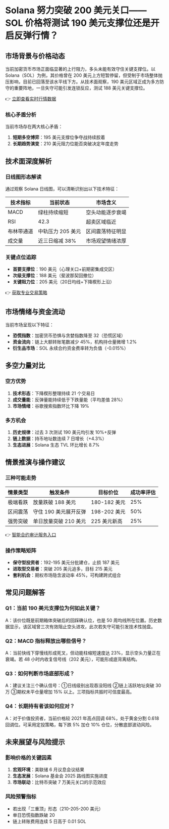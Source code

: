 # Solana 努力突破 200 美元关口——SOL 价格将测试 190 美元支撑位还是开启反弹行情？

## 市场背景与价格动态
当前加密货币市场正面临显著的上行阻力，多头未能有效守住关键支撑位。以 Solana（SOL）为例，其价格曾在 200 美元上方短暂停留，但受制于市场整体抛压影响，目前已回落至该水平线下方。从技术面观察，190 美元区域正成为多方防守的重要阵地，一旦失守可能引发连锁反应，测试 188 美元关键支撑位。

👉 [立即查看实时行情数据](https://bit.ly/okx_welcome)

### 核心矛盾分析
当前市场存在两大核心矛盾：
1. **短期多空博弈**：195 美元支撑位争夺战持续胶着
2. **长期趋势演变**：210 美元阻力位能否突破决定年度走势

## 技术面深度解析

### 日线图形态解读
通过观察 Solana 日线图，可以清晰识别出以下技术特征：

| 技术指标       | 当前状态       | 市场含义           |
|----------------|----------------|--------------------|
| MACD           | 绿柱持续缩短   | 空头动能逐步衰竭   |
| RSI            | 42.3           | 超卖区域临近       |
| 布林带通道     | 中轨压力 205 美元| 区间震荡特征明显   |
| 成交量         | 近三日缩减 38% | 市场观望情绪浓厚   |

### 关键点位追踪
- **首要支撑位**：190 美元（心理关口+前期密集成交区）
- **次级支撑位**：188 美元（斐波那契回撤位）
- **关键阻力位**：205 美元（20日均线+下降楔形上沿）

👉 [获取专业交易策略](https://bit.ly/okx_welcome)

## 市场情绪与资金流动
当前市场呈现以下特征：
- **恐慌指数**：加密货币恐惧与贪婪指数降至 32（恐慌区域）
- **资金流向**：链上大额转账笔数减少 45%，机构持仓量微增 1.2%
- **衍生品市场**：SOL 永续合约资金费率转为负值（-0.015%）

## 多空力量对比

### 空方优势
1. **技术形态**：下降楔形整理持续 21 个交易日
2. **成交量能**：反弹量能持续低于下跌量能（平均差值 28%）
3. **市场情绪**：谷歌搜索指数环比下降 19%

### 多方机会
1. **历史规律**：过去 3 次测试 190 美元均引发 10%+反弹
2. **链上数据**：持币地址数连续 7 日增长（+4.3%）
3. **生态进展**：Solana 生态 TVL 环比增长 8.7%

## 情景推演与操作建议

### 三种可能走势
| 情景类型   | 触发条件                 | 目标价位       | 成功率评估 |
|------------|--------------------------|----------------|------------|
| 极端看跌   | 放量跌破 188 美元        | 180-182 美元   | 25%        |
| 区间震荡   | 守住 190 美元展开反弹    | 198-202 美元   | 50%        |
| 强势突破   | 单日放量突破 210 美元    | 225 美元新高   | 25%        |

👉 [智能合约审计服务入口](https://bit.ly/okx_welcome)

### 操作策略矩阵
- **保守型投资者**：192-195 美元分批建仓，止损 187 美元
- **进取型交易者**：突破 205 美元追多，目标 215 美元
- **套利机会**：期权市场隐含波动率 45%，可构建跨式组合

## 常见问题解答

### Q1：当前 190 美元支撑位为何如此关键？
A：该价位既是前期箱体突破后的回踩确认位，也是 50 周均线所在位置。历史数据显示，该区域曾三次有效阻止空头进攻，此次若失守可能引发技术性抛盘。

### Q2：MACD 指标释放出哪些信号？
A：当前快线下穿慢线形成死叉，但动能柱缩短速度达 23%，显示空头力量正在衰竭。若 48 小时内收复信号线（202 美元），可能形成底背离结构。

### Q3：如何判断市场底部形成？
A：建议关注三个确认信号：①日线级别出现吞没阳线 ②链上活跃地址突破 30 万 ③期权未平仓量增加 15% 以上。三项指标共振时可信度最高。

### Q4：长期持有者该如何应对？
A：对于价值投资者，当前价格较 2021 年高点回调 68%，处于黄金分割 0.618 回调位。可采用定投策略，每下跌 5% 加仓 10% 仓位，分散底部波动风险。

## 未来展望与风险提示

### 影响价格的关键因素
1. **宏观环境**：美联储 6 月议息会议结果
2. **生态发展**：Solana 基金会 2025 路线图实施进度
3. **市场联动**：比特币突破 7 万美元关口的示范效应

### 风险预警指标
- 若出现「三重顶」形态（210-205-200 美元）
- 单日恐慌指数跌破 20
- 链上转账费用连续 5 日高于 0.01 SOL
